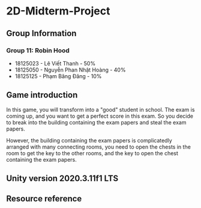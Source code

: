 # 2D-Midterm-Project
 
## Group Information
### Group 11: Robin Hood
- 18125023 - Lê Viết Thanh - 50%
- 18125050 - Nguyễn Phan Nhật Hoàng - 40% 
- 18125125 - Phạm Băng Đăng - 10%

## Game introduction
In this game, you will transform into a "good" student in school. The exam is coming up, and you want to get a perfect score in this exam. So you decide to break into the building containing the exam papers and steal the exam papers.

However, the building containing the exam papers is complicatedly arranged with many connecting rooms, you need to open the chests in the room to get the key to the other rooms, and the key to open the chest containing the exam papers. 

## Unity version 2020.3.11f1 LTS

## Resource reference
